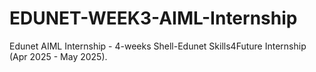 # EDUNET-WEEK3-AIML-Internship
Edunet AIML Internship - 4-weeks Shell-Edunet Skills4Future Internship (Apr 2025 - May 2025).
